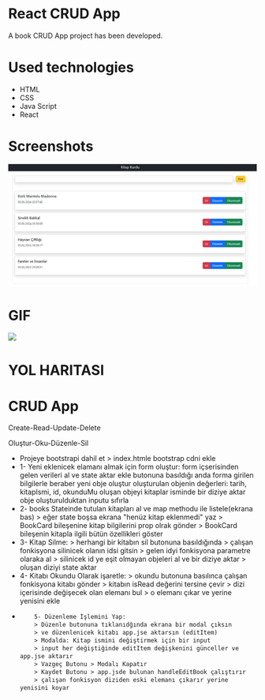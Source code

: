 # React CRUD App

A book CRUD App project has been developed.

# Used technologies

- HTML
- CSS
- Java Script
- React

# Screenshots

![](1.jpg)

# GIF

![](React_Book_CRUD_App.gif)

# YOL HARITASI

<h1>CRUD App</h1>
<p>Create-Read-Update-Delete</p>
<p>Oluştur-Oku-Düzenle-Sil</p>

<ul>
    <li>
        Projeye bootstrapi dahil et
        > index.htmle bootstrap cdni ekle
    </li>
    <li>
        1- Yeni eklenicek elamanı almak için form oluştur:
        form içserisinden gelen verileri al ve state aktar
        ekle butonuna basıldığı anda forma girilen bilgilerle beraber yeni obje oluştur
        oluşturulan objenin değerleri: tarih, kitapIsmi, id, okunduMu
        oluşan objeyi kitaplar isminde bir diziye aktar
        obje oluşturulduktan inputu sıfırla
    </li>
    <li>
        2- books Stateinde tutulan kitapları al ve map methodu ile listele(ekrana bas)
        > eğer state boşsa ekrana "henüz kitap eklenmedi" yaz
        > BookCard bileşenine kitap bilgilerini prop olrak gönder
        > BookCard bileşenin kitapla ilgili bütün özellikleri göster
    </li>
    <li>
        3- Kitap Silme: 
        > herhangi bir kitabın sil butonuna basıldığında 
        > çalışan fonkisyona silinicek olanın idsi gitsin
        > gelen idyi fonkisyona parametre olaraka  al 
        > silinicek id ye eşit olmayan objeleri al ve bir diziye aktar
        > oluşan diziyi state aktar
    </li>

  <li>
        4- Kitabı Okundu Olarak işaretle:
        > okundu butonuna basılınca çalışan fonkisyona kitabı gönder
        > kitabın isRead değerini tersine çevir
        > dizi içerisinde değişecek olan elemanı bul
        > o elemanı çıkar ve yerine yenisini ekle
    </li>

   <li>

        5- Düzenleme İşlemini Yap:
        > Düzenle butonuna tıklanıdğında ekrana bir modal çıksın
        > ve düzenlenicek kitabı app.jse aktarsın (editItem)
        > Modalda: Kitap ismini değiştirmek için bir input
        > input her değiştiğinde editItem değişkenini günceller ve app.jse aktarır
        > Vazgeç Butonu > Modalı Kapatır
        > Kaydet Butonu > app.jsde bulunan handleEditBook çalıştırır
        > çalışan fonkisyon diziden eski elemanı çıkarır yerine yenisini koyar

   </li>

</ul>
